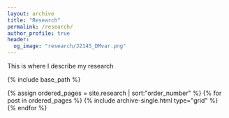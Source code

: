 ```yaml
---
layout: archive
title: "Research"
permalink: /research/
author_profile: true
header:
  og_image: "research/J2145_DMvar.png"
---
```



  This is where I describe my research
 


{% include base_path %}

<div class="grid_wrapper">
{% assign ordered_pages = site.research | sort:"order_number" %}
  {% for post in ordered_pages %}
    {% include archive-single.html type="grid" %}
  {% endfor %}
</div>

